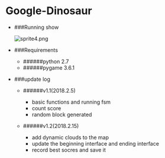 # Google-Dinosaur
- ###Running show

  ![sprite4.png](https://github.com/agave233/233/blob/master/sprite4.png?raw=true)

- ###Requirements

  - ######python 2.7
  - ######pygame 3.6.1

- ###update log

  - ######v1.1(2018.2.5)

    * basic functions and running fsm
    * count score
    * random block generated 
  - ######v1.2(2018.2.15)

    - add dynamic clouds to the map
    - update the beginning interface and ending interface
    - record best socres  and save it 